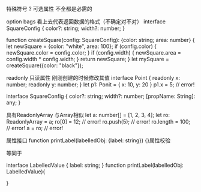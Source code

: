特殊符号
? 可选属性 不全都是必需的

option bags 看上去代表返回数据的格式（不确定对不对）
interface SquareConfig {
  color?: string;
  width?: number;
}

function createSquare(config: SquareConfig): {color: string; area: number} {
  let newSquare = {color: "white", area: 100};
  if (config.color) {
    newSquare.color = config.color;
  }
  if (config.width) {
    newSquare.area = config.width * config.width;
  }
  return newSquare;
}
let mySquare = createSquare({color: "black"});


readonly 只读属性 刚刚创建的时候修改其值
interface Point {
  readonly x: number;
  readonly y: number;
}
let p1: Ponit = {
  x: 10,
  y: 20
}
p1.x = 5; // error!

interface SquareConfig {
  color?: string;
  width?: number;
  [propName: String]: any;
}



具有ReadonlyArray<T> 与Array<T>相似
let a: number[] = [1, 2, 3, 4];
let ro: ReadonlyArray<number> = a;
ro[0] = 12; // error!
ro.push(5); // error!
ro.length = 100; // error!
a = ro; // error!



属性接口
function printLabel(labelledObj: {label: string})
{}属性校验

等同于

interface LabelledValue {
  label: string;
}
function printLabel(labelledObj: LabelledValue){

}